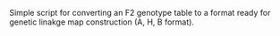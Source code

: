 Simple script for converting an F2 genotype table to a format ready for genetic linakge map construction (A, H, B format).
